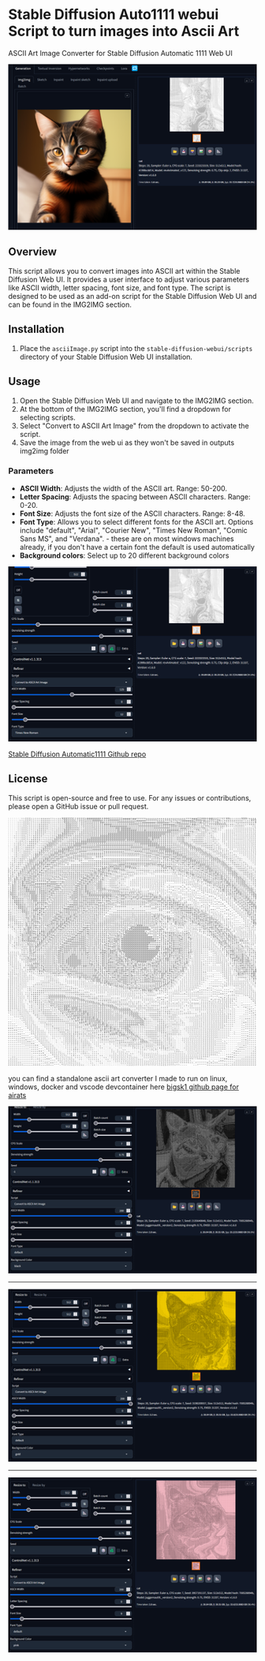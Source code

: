 # Stable Diffusion Auto1111 webui Script to turn images into Ascii Art

ASCII Art Image Converter for Stable Diffusion Automatic 1111 Web UI

![Example Image](./ascii.png)


## Overview

This script allows you to convert images into ASCII art within the Stable Diffusion Web UI. It provides a user interface to adjust various parameters like ASCII width, letter spacing, font size, and font type. The script is designed to be used as an add-on script for the Stable Diffusion Web UI and can be found in the IMG2IMG section.

## Installation

1. Place the `asciiImage.py` script into the `stable-diffusion-webui/scripts` directory of your Stable Diffusion Web UI installation.

## Usage

1. Open the Stable Diffusion Web UI and navigate to the IMG2IMG section.
2. At the bottom of the IMG2IMG section, you'll find a dropdown for selecting scripts.
3. Select "Convert to ASCII Art Image" from the dropdown to activate the script.
4. Save the image from the web ui as they won't be saved in outputs img2img folder
   
### Parameters

- **ASCII Width**: Adjusts the width of the ASCII art. Range: 50-200.
- **Letter Spacing**: Adjusts the spacing between ASCII characters. Range: 0-20.
- **Font Size**: Adjusts the font size of the ASCII characters. Range: 8-48.
- **Font Type**: Allows you to select different fonts for the ASCII art. Options include "default", "Arial", "Courier New", "Times New Roman", "Comic Sans MS", and "Verdana". - these are on most windows machines already, if you don't have a certain font the default is used automatically
- **Background colors**: Select up to 20 different background colors

![Example Image](./ascii2.png)

  
[Stable Diffusion Automatic1111 Github repo](https://github.com/AUTOMATIC1111/stable-diffusion-webui)

## License

This script is open-source and free to use. For any issues or contributions, please open a GitHub issue or pull request.


![Example Image](./ascii3.png)

you can find a standalone ascii art converter I made to run on linux, windows, docker and vscode devcontainer here [bigsk1 github page for airats](https://bigsk1.github.io/posts/Converting-images-to-ASCII/)

![Example Image](./ascii4.png)

---

![Example Image](./ascii5.png)

---

![Example Image](./ascii6.png)
